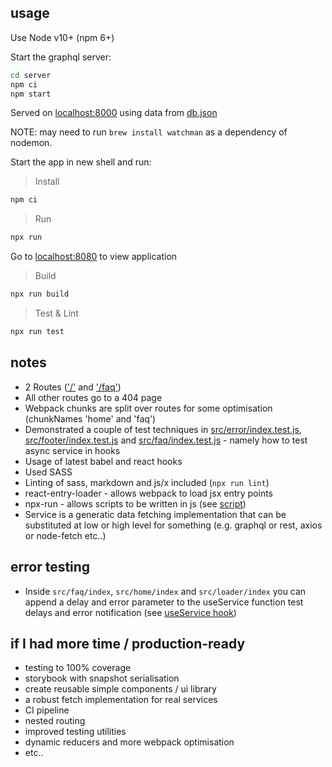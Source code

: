 ## usage
Use Node v10+ (npm 6+)

Start the graphql server:

```bash
cd server
npm ci
npm start
```

Served on [localhost:8000](http://localhost:8000) using data from [db.json](./server/db.json)

NOTE: may need to run `brew install watchman` as a dependency of nodemon.

Start the app in new shell and run:

> Install

```bash
npm ci
```

> Run

```bash
npx run
```

Go to [localhost:8080](http://localhost:8080) to view application

> Build

```bash
npx run build
```

> Test & Lint

```bash
npx run test
```

## notes

*   2 Routes (['/'](http://localhost:8080) and ['/faq'](http://localhost:8080/faq))
*   All other routes go to a 404 page
*   Webpack chunks are split over routes for some optimisation (chunkNames 'home' and 'faq')
*   Demonstrated a couple of test techniques in [src/error/index.test.js](./src/error/index.test.js), [src/footer/index.test.js](./src/footer/index.test.js) and [src/faq/index.test.js](./src/faq/index.test.js) - namely how to test async service in hooks
*   Usage of latest babel and react hooks
*   Used SASS
*   Linting of sass, markdown and js/x included (`npx run lint`)
*   react-entry-loader - allows webpack to load jsx entry points
*   npx-run - allows scripts to be written in js (see [script](./scripts/index.js))
*   Service is a generatic data fetching implementation that can be substituted at low or high level for something (e.g. graphql or rest, axios or node-fetch etc..)

## error testing

*   Inside `src/faq/index`, `src/home/index` and `src/loader/index` you can append a delay and error parameter to the useService function test delays and error notification (see [useService hook](./src/hooks/index.js))

## if I had more time / production-ready

*   testing to 100% coverage
*   storybook with snapshot serialisation
*   create reusable simple components / ui library
*   a robust fetch implementation for real services
*   CI pipeline
*   nested routing
*   improved testing utilities
*   dynamic reducers and more webpack optimisation
*   etc..
